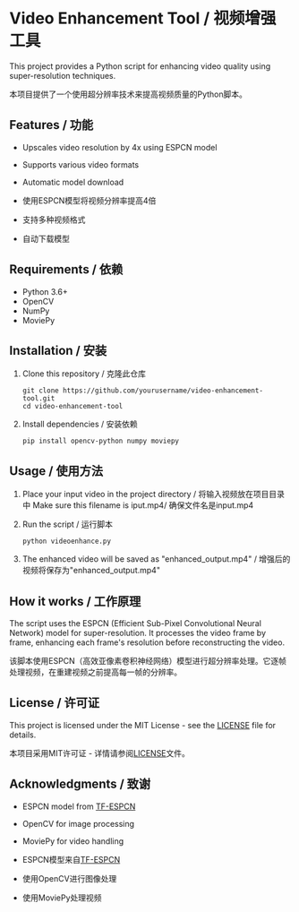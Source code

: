 # Video Enhancement Tool / 视频增强工具

This project provides a Python script for enhancing video quality using super-resolution techniques.

本项目提供了一个使用超分辨率技术来提高视频质量的Python脚本。

## Features / 功能

- Upscales video resolution by 4x using ESPCN model
- Supports various video formats
- Automatic model download

- 使用ESPCN模型将视频分辨率提高4倍
- 支持多种视频格式
- 自动下载模型

## Requirements / 依赖

- Python 3.6+
- OpenCV
- NumPy
- MoviePy

## Installation / 安装

1. Clone this repository / 克隆此仓库
   ```
   git clone https://github.com/yourusername/video-enhancement-tool.git
   cd video-enhancement-tool
   ```

2. Install dependencies / 安装依赖
   ```
   pip install opencv-python numpy moviepy
   ```

## Usage / 使用方法

1. Place your input video in the project directory / 将输入视频放在项目目录中
   Make sure this filename is iput.mp4/ 确保文件名是input.mp4

2. Run the script / 运行脚本
   ```
   python videoenhance.py
   ```

3. The enhanced video will be saved as "enhanced_output.mp4" / 增强后的视频将保存为"enhanced_output.mp4"

## How it works / 工作原理

The script uses the ESPCN (Efficient Sub-Pixel Convolutional Neural Network) model for super-resolution. It processes the video frame by frame, enhancing each frame's resolution before reconstructing the video.

该脚本使用ESPCN（高效亚像素卷积神经网络）模型进行超分辨率处理。它逐帧处理视频，在重建视频之前提高每一帧的分辨率。

## License / 许可证

This project is licensed under the MIT License - see the [LICENSE](LICENSE) file for details.

本项目采用MIT许可证 - 详情请参阅[LICENSE](LICENSE)文件。

## Acknowledgments / 致谢

- ESPCN model from [TF-ESPCN](https://github.com/fannymonori/TF-ESPCN)
- OpenCV for image processing
- MoviePy for video handling

- ESPCN模型来自[TF-ESPCN](https://github.com/fannymonori/TF-ESPCN)
- 使用OpenCV进行图像处理
- 使用MoviePy处理视频
